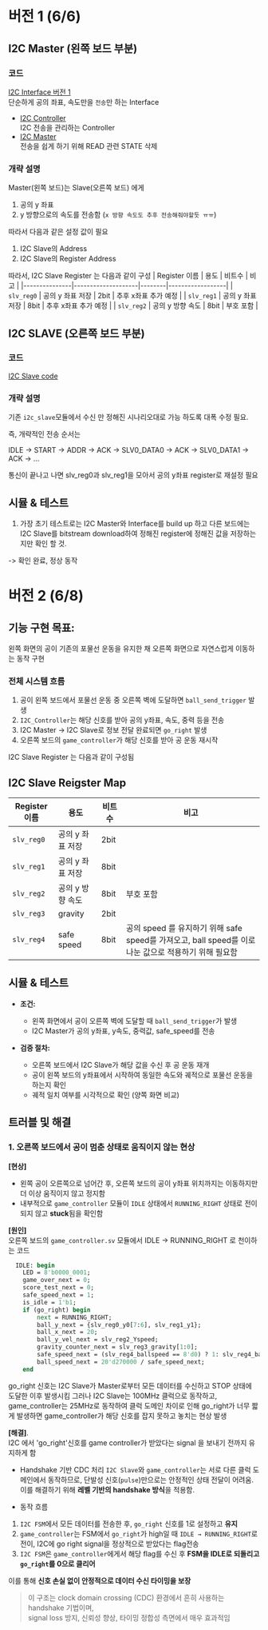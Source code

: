 # 버전 1 (6/6)
## I2C Master (왼쪽 보드 부분)
### 코드
[I2C Interface 버전 1](../MASTER/I2C_Intf_V00.sv)  
단순하게 공의 좌표, 속도만을 `전송`만 하는 Interface  
- [I2C Controller](../MASTER/I2C_Controller.sv)  
    I2C 전송을 관리하는 Controller
- [I2C Master](../MASTER/I2C_Master.sv)  
    전송을 쉽게 하기 위해 READ 관련 STATE 삭제


### 개략 설명
Master(왼쪽 보드)는 Slave(오른쪽 보드) 에게  

1) 공의 y 좌표  
2) y 방향으로의 속도를 전송함 (`x 방향 속도도 추후 전송해줘야할듯 ㅠㅠ`)

따라서 다음과 같은 설정 값이 필요
1. I2C Slave의 Address
2. I2C Slave의 Register Address

따라서, I2C Slave Register 는 다음과 같이 구성
| Register 이름 | 용도               | 비트수 | 비고             |
|---------------|--------------------|--------|------------------|
| `slv_reg0`    | 공의 y 좌표 저장   | 2bit  | 추후 x좌표 추가 예정 |
| `slv_reg1`    | 공의 y 좌표 저장   | 8bit  | 추후 x좌표 추가 예정 |
| `slv_reg2`    | 공의 y 방향 속도   | 8bit | 부호 포함        |

## I2C SLAVE (오른쪽 보드 부분)
### 코드
[I2C Slave code](../SLAVE/I2C_Slave.sv)

### 개략 설명
기존 `i2c_slave`모듈에서 수신 만 정해진 시나리오대로 가능 하도록 대폭 수정 필요.

즉, 개략적인 전송 순서는

IDLE -> START -> ADDR -> ACK ->  SLV0_DATA0 -> ACK -> SLV0_DATA1 -> ACK -> ...

통신이 끝나고 나면 slv_reg0과 slv_reg1을 모아서 공의 y좌표 register로 재설정 필요


## 시뮬 & 테스트
1) 가장 초기 테스트로는 I2C Master와 Interface를 build up 하고 다른 보드에는 I2C Slave를 bitstream download하여 정해진 register에 정해진 값을 저장하는지만 확인 할 것.  

-> 확인 완료, 정상 동작

# 버전 2 (6/8)
## 기능 구현 목표:
왼쪽 화면의 공이 기존의 포물선 운동을 유지한 채 오른쪽 화면으로 자연스럽게 이동하는 동작 구현 

### 전체 시스템 흐름
1. 공이 왼쪽 보드에서 포물선 운동 중 오른쪽 벽에 도달하면 `ball_send_trigger` 발생
2. `I2C_Controller`는 해당 신호를 받아 공의 y좌표, 속도, 중력 등을 전송
3. I2C Master → I2C Slave로 정보 전달 완료되면 `go_right` 발생
4. 오른쪽 보드의 `game_controller`가 해당 신호를 받아 공 운동 재시작

I2C Slave Register 는 다음과 같이 구성됨

## I2C Slave Reigster Map
| Register 이름 | 용도               | 비트수 | 비고             |
|---------------|--------------------|--------|------------------|
| `slv_reg0`    | 공의 y 좌표 저장   | 2bit  | |
| `slv_reg1`    | 공의 y 좌표 저장   | 8bit  |  |
| `slv_reg2`    | 공의 y 방향 속도   | 8bit | 부호 포함        |
| `slv_reg3`    | gravity   | 2bit |         |
| `slv_reg4`    | safe speed   | 8bit | 공의 speed 를 유지하기 위해 safe speed를 가져오고, ball speed를 이로 나눈 값으로 적용하기 위해 필요함        |

## 시뮬 & 테스트
- **조건:**  
  - 왼쪽 화면에서 공이 오른쪽 벽에 도달할 때 `ball_send_trigger`가 발생  
  - I2C Master가 공의 y좌표, y속도, 중력값, safe_speed를 전송  

- **검증 절차:**  
  - 오른쪽 보드에서 I2C Slave가 해당 값을 수신 후 공 운동 재개  
  - 공이 왼쪽 보드의 y좌표에서 시작하여 동일한 속도와 궤적으로 포물선 운동을 하는지 확인  
  - 궤적 일치 여부를 시각적으로 확인 (양쪽 화면 비교)

## 트러블 및 해결
### 1. 오른쪽 보드에서 공이 멈춘 상태로 움직이지 않는 현상

**[현상]**  
- 왼쪽 공이 오른쪽으로 넘어간 후, 오른쪽 보드의 공이 y좌표 위치까지는 이동하지만 더 이상 움직이지 않고 정지함  
- 내부적으로 `game_controller` 모듈이 `IDLE` 상태에서 `RUNNING_RIGHT` 상태로 전이되지 않고 **stuck**됨을 확인함


**[원인]**  
오른쪽 보드의 `game_controller.sv` 모듈에서 IDLE -> RUNNING_RIGHT 로 천이하는 코드
```systemVerilog
  IDLE: begin
    LED = 8'b0000_0001;
    game_over_next = 0;
    score_test_next = 0;
    safe_speed_next = 1;
    is_idle = 1'b1;
    if (go_right) begin
        next = RUNNING_RIGHT;
        ball_y_next = {slv_reg0_y0[7:6], slv_reg1_y1};
        ball_x_next = 20;
        ball_y_vel_next = slv_reg2_Yspeed;
        gravity_counter_next = slv_reg3_gravity[1:0];
        safe_speed_next = (slv_reg4_ballspeed == 8'd0) ? 1: slv_reg4_ballspeed;
        ball_speed_next = 20'd270000 / safe_speed_next;
    end
```
go_right 신호는 I2C Slave가 Master로부터 모든 데이터를 수신하고 STOP 상태에 도달한 이후 발생시킴
그러나 I2C Slave는 100MHz 클럭으로 동작하고, game_controller는 25MHz로 동작하여
클럭 도메인 차이로 인해 go_right가 너무 짧게 발생하면 game_controller가 해당 신호를 잡지 못하고 놓치는 현상 발생

**[해결]**.  
I2C 에서 'go_right'신호를 game controller가 받았다는 signal 을 보내기 전까지 유지하게 함

- Handshake 기반 CDC 처리
`I2C Slave`와 `game_controller`는 서로 다른 클럭 도메인에서 동작하므로, 단발성 신호(`pulse`)만으로는 안정적인 상태 전달이 어려움.  
이를 해결하기 위해 **레벨 기반의 handshake 방식**을 적용함.

- 동작 흐름

1. `I2C FSM`에서 모든 데이터를 전송한 후, `go_right` 신호를 1로 설정하고 **유지**
2. `game_controller`는 FSM에서 `go_right`가 high일 때 `IDLE → RUNNING_RIGHT`로 전이, I2C에 go right signal을 정상적으로 받았다는 flag전송
3. `I2C FSM`은 `game_controller`에게서 해당 flag를 수신 후
   **FSM을 IDLE로 되돌리고 `go_right`를 0으로 클리어**

이를 통해 **신호 손실 없이 안정적으로 데이터 수신 타이밍을 보장**

> 이 구조는 clock domain crossing (CDC) 환경에서 흔히 사용하는 handshake 기법이며,  
> signal loss 방지, 신뢰성 향상, 타이밍 정합성 측면에서 매우 효과적임
